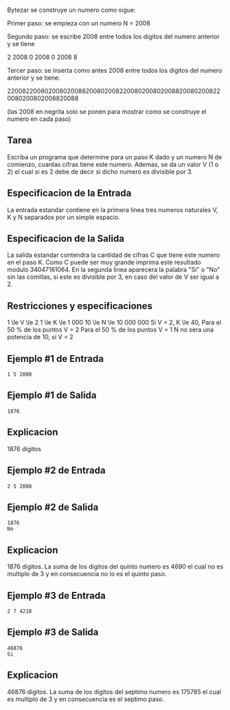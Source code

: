 Bytezar se construye un numero como sigue:



Primer paso: se empieza con un numero N = 2008



Segundo paso: se escribe 2008 entre todos los digitos del numero anterior y se tiene



2 2008 0 2008 0 2008 8



Tercer paso: se inserta como antes 2008 entre todos los digitos del numero anterior y se tiene:



2200822008020080200882008020082200802008020088200802008220080200802008820088



(las 2008 en negrita solo se ponen para mostrar como se construye el numero en cada paso)



## Tarea



Escriba un programa que determine para un paso K dado y un numero N de comienzo, cuantas cifras tiene este numero. Ademas, se da un valor V (1 o 2) el cual si es 2 debe de decir si dicho numero es divisible por 3.



## Especificacion de la Entrada



La entrada estandar contiene en la primera linea tres numeros naturales V, K y N separados por un simple espacio.



## Especificacion de la Salida



La salida estandar contendra la cantidad de cifras C que tiene este numero en el paso K. Como C puede ser muy grande imprima este resultado modulo 34047161064. En la segunda linea aparecera la palabra "Si" o "No" sin las comillas, si este es divisible por 3, en caso del valor de V ser igual a 2.



## Restricciones y especificaciones



1 \le V \le 2
1 \le K \le 1 000
10 \le N \le 10 000 000
Si V = 2, K \le 40,
Para el 50 % de los puntos V = 2
Para el 50 % de los puntos V = 1
N no sera una potencia de 10, si V = 2



## Ejemplo #1 de Entrada



```
1 5 2008
```


## Ejemplo #1 de Salida



```
1876
```


## Explicacion



1876 digitos



## Ejemplo #2 de Entrada



```
2 5 2008
```


## Ejemplo #2 de Salida



```
1876
No
```


## Explicacion



1876 digitos. La suma de los digitos del quinto numero es 4690 el cual no es multiplo de 3 y en consecuencia no lo es el quinto paso.



## Ejemplo #3 de Entrada



```
2 7 4218
```


## Ejemplo #3 de Salida



```
46876
Si
```


## Explicacion



46876 digitos. La suma de los digitos del septimo numero es 175785 el cual es multiplo de 3 y en consecuencia es el septimo paso.



